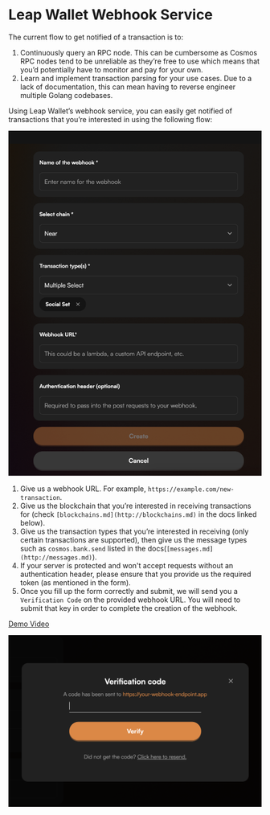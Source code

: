 # Leap Wallet Webhook Service

The current flow to get notified of a transaction is to:

1. Continuously query an RPC node. This can be cumbersome as Cosmos RPC nodes tend to be unreliable as they’re free to use which means that you’d potentially have to monitor and pay for your own.
2. Learn and implement transaction parsing for your use cases. Due to a lack of documentation, this can mean having to reverse engineer multiple Golang codebases.

Using Leap Wallet’s webhook service, you can easily get notified of transactions that you’re interested in using the following flow:


![Webhook Form](/images/form.png)

1. Give us a webhook URL. For example, `https://example.com/new-transaction`.
2. Give us the blockchain that you’re interested in receiving transactions for (check `[blockchains.md](http://blockchains.md)` in the docs linked below).
3. Give us the transaction types that you’re interested in receiving (only certain transactions  are supported), then give us the message types such as `cosmos.bank.send` listed in the docs(`[messages.md](http://messages.md)`).
4. If your server is protected and won't accept requests without an authentication header, please ensure that you provide us the required token (as mentioned in the form).
5. Once you fill up the form correctly and submit, we will send you a `Verification Code` on the provided webhook URL. You will need to submit that key in order to complete the creation of the webhook.

[Demo Video](https://drive.google.com/file/d/1Odknfd4YZrxtMeAeYnXzxiVbkTaXFFEc/view?usp=sharing)

![Verification Modal](/images/verification-modal.png)

